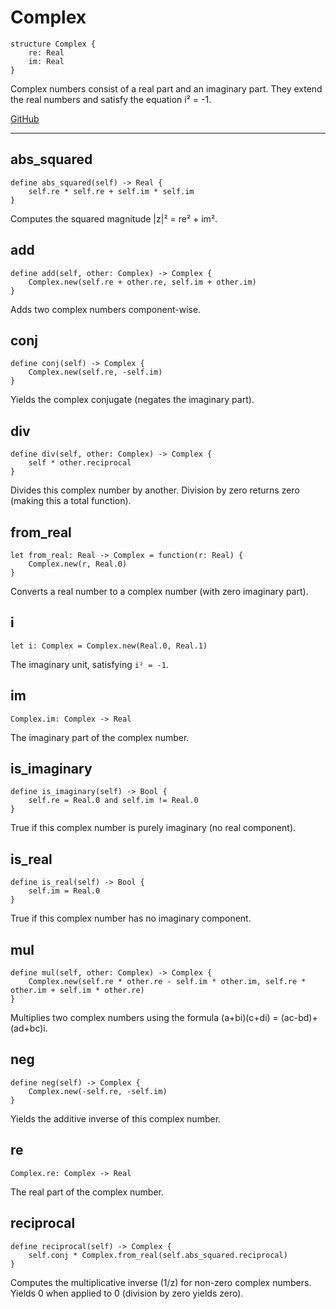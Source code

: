 # Complex

```acorn
structure Complex {
    re: Real
    im: Real
}
```

Complex numbers consist of a real part and an imaginary part.
They extend the real numbers and satisfy the equation i² = -1.

[GitHub](https://github.com/acornprover/acornlib/blob/master/src/complex.ac)

---
## abs_squared

```acorn
define abs_squared(self) -> Real {
    self.re * self.re + self.im * self.im
}
```

Computes the squared magnitude |z|² = re² + im².
## add

```acorn
define add(self, other: Complex) -> Complex {
    Complex.new(self.re + other.re, self.im + other.im)
}
```

Adds two complex numbers component-wise.
## conj

```acorn
define conj(self) -> Complex {
    Complex.new(self.re, -self.im)
}
```

Yields the complex conjugate (negates the imaginary part).
## div

```acorn
define div(self, other: Complex) -> Complex {
    self * other.reciprocal
}
```

Divides this complex number by another.
Division by zero returns zero (making this a total function).
## from_real

```acorn
let from_real: Real -> Complex = function(r: Real) {
    Complex.new(r, Real.0)
}
```

Converts a real number to a complex number (with zero imaginary part).
## i

```acorn
let i: Complex = Complex.new(Real.0, Real.1)
```

The imaginary unit, satisfying `i² = -1`.
## im

```acorn
Complex.im: Complex -> Real
```

The imaginary part of the complex number.
## is_imaginary

```acorn
define is_imaginary(self) -> Bool {
    self.re = Real.0 and self.im != Real.0
}
```

True if this complex number is purely imaginary (no real component).
## is_real

```acorn
define is_real(self) -> Bool {
    self.im = Real.0
}
```

True if this complex number has no imaginary component.
## mul

```acorn
define mul(self, other: Complex) -> Complex {
    Complex.new(self.re * other.re - self.im * other.im, self.re * other.im + self.im * other.re)
}
```

Multiplies two complex numbers using the formula (a+bi)(c+di) = (ac-bd)+(ad+bc)i.
## neg

```acorn
define neg(self) -> Complex {
    Complex.new(-self.re, -self.im)
}
```

Yields the additive inverse of this complex number.
## re

```acorn
Complex.re: Complex -> Real
```

The real part of the complex number.
## reciprocal

```acorn
define reciprocal(self) -> Complex {
    self.conj * Complex.from_real(self.abs_squared.reciprocal)
}
```

Computes the multiplicative inverse (1/z) for non-zero complex numbers.
Yields 0 when applied to 0 (division by zero yields zero).
